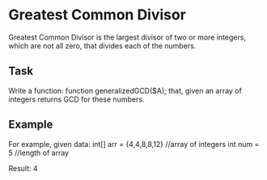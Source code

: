 # Greatest Common Divisor

Greatest Common Divisor is the largest divisor of two or more integers, which are not all zero, that divides each of the numbers.

## Task

Write a function: function generalizedGCD($A); that, given an array of integers returns GCD for these numbers.


## Example
For example, given data:
int[] arr = {4,4,8,8,12} //array of integers
int num = 5 //length of array

Result: 4
